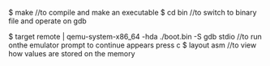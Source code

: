 $ make                                                                     //to compile and make an executable
$ cd bin                                                                 //to switch to binary file and operate on gdb

$ target remote | qemu-system-x86_64 -hda ./boot.bin -S gdb stdio         //to run onthe emulator
prompt to continue appears
press c
$ layout asm                                                              //to view how values are stored on the memory
